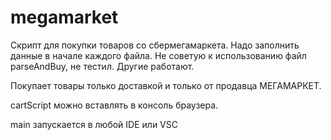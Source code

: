 # megamarket

Скрипт для покупки товаров со сбермегамаркета. Надо заполнить данные в начале каждого файла. Не советую к использованию файл parseAndBuy, не тестил. Другие работают.

Покупает товары только доставкой и только от продавца МЕГАМАРКЕТ.

cartScript можно вставлять в консоль браузера. 

main запускается в любой IDE или VSC